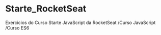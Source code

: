 # Starte_RocketSeat
Exercicios do Curso Starte JavaScript da RocketSeat
/Curso JavaScript
/Curso ES6
